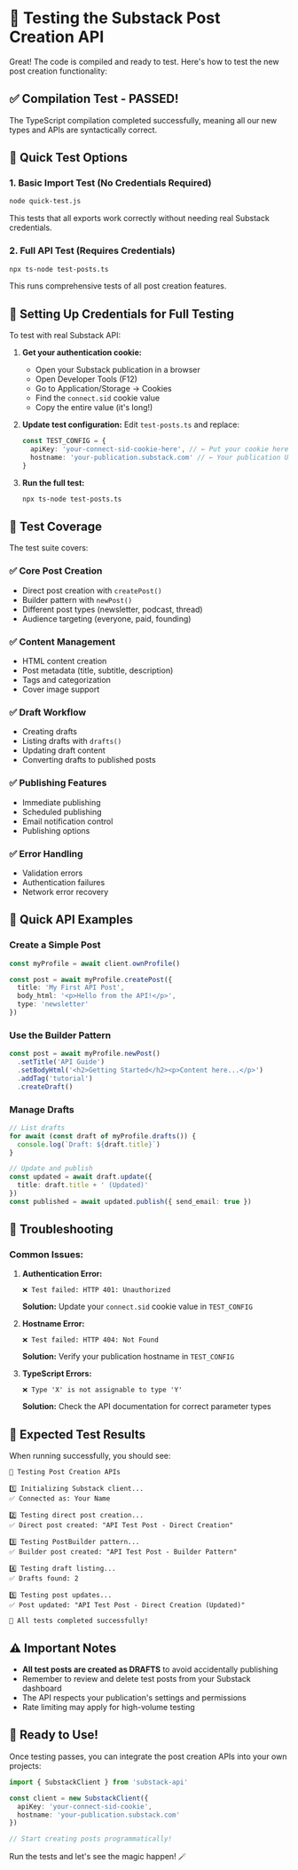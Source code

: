 # 🧪 Testing the Substack Post Creation API

Great! The code is compiled and ready to test. Here's how to test the new post creation functionality:

## ✅ Compilation Test - PASSED!

The TypeScript compilation completed successfully, meaning all our new types and APIs are syntactically correct.

## 🚀 Quick Test Options

### 1. Basic Import Test (No Credentials Required)
```bash
node quick-test.js
```
This tests that all exports work correctly without needing real Substack credentials.

### 2. Full API Test (Requires Credentials)
```bash
npx ts-node test-posts.ts
```
This runs comprehensive tests of all post creation features.

## 🔑 Setting Up Credentials for Full Testing

To test with real Substack API:

1. **Get your authentication cookie:**
   - Open your Substack publication in a browser
   - Open Developer Tools (F12)
   - Go to Application/Storage → Cookies
   - Find the `connect.sid` cookie value
   - Copy the entire value (it's long!)

2. **Update test configuration:**
   Edit `test-posts.ts` and replace:
   ```typescript
   const TEST_CONFIG = {
     apiKey: 'your-connect-sid-cookie-here', // ← Put your cookie here
     hostname: 'your-publication.substack.com' // ← Your publication URL
   }
   ```

3. **Run the full test:**
   ```bash
   npx ts-node test-posts.ts
   ```

## 🧪 Test Coverage

The test suite covers:

### ✅ **Core Post Creation**
- Direct post creation with `createPost()`
- Builder pattern with `newPost()`
- Different post types (newsletter, podcast, thread)
- Audience targeting (everyone, paid, founding)

### ✅ **Content Management**
- HTML content creation
- Post metadata (title, subtitle, description)
- Tags and categorization
- Cover image support

### ✅ **Draft Workflow**
- Creating drafts
- Listing drafts with `drafts()`
- Updating draft content
- Converting drafts to published posts

### ✅ **Publishing Features**
- Immediate publishing
- Scheduled publishing
- Email notification control
- Publishing options

### ✅ **Error Handling**
- Validation errors
- Authentication failures
- Network error recovery

## 🎯 Quick API Examples

### Create a Simple Post
```typescript
const myProfile = await client.ownProfile()

const post = await myProfile.createPost({
  title: 'My First API Post',
  body_html: '<p>Hello from the API!</p>',
  type: 'newsletter'
})
```

### Use the Builder Pattern
```typescript
const post = await myProfile.newPost()
  .setTitle('API Guide')
  .setBodyHtml('<h2>Getting Started</h2><p>Content here...</p>')
  .addTag('tutorial')
  .createDraft()
```

### Manage Drafts
```typescript
// List drafts
for await (const draft of myProfile.drafts()) {
  console.log(`Draft: ${draft.title}`)
}

// Update and publish
const updated = await draft.update({ 
  title: draft.title + ' (Updated)' 
})
const published = await updated.publish({ send_email: true })
```

## 🔧 Troubleshooting

### Common Issues:

1. **Authentication Error:**
   ```
   ❌ Test failed: HTTP 401: Unauthorized
   ```
   **Solution:** Update your `connect.sid` cookie value in `TEST_CONFIG`

2. **Hostname Error:**
   ```
   ❌ Test failed: HTTP 404: Not Found
   ```
   **Solution:** Verify your publication hostname in `TEST_CONFIG`

3. **TypeScript Errors:**
   ```
   ❌ Type 'X' is not assignable to type 'Y'
   ```
   **Solution:** Check the API documentation for correct parameter types

## 🎊 Expected Test Results

When running successfully, you should see:
```
🚀 Testing Post Creation APIs

1️⃣ Initializing Substack client...
✅ Connected as: Your Name

2️⃣ Testing direct post creation...
✅ Direct post created: "API Test Post - Direct Creation"

3️⃣ Testing PostBuilder pattern...
✅ Builder post created: "API Test Post - Builder Pattern"

4️⃣ Testing draft listing...
✅ Drafts found: 2

5️⃣ Testing post updates...
✅ Post updated: "API Test Post - Direct Creation (Updated)"

🎉 All tests completed successfully!
```

## ⚠️ Important Notes

- **All test posts are created as DRAFTS** to avoid accidentally publishing
- Remember to review and delete test posts from your Substack dashboard
- The API respects your publication's settings and permissions
- Rate limiting may apply for high-volume testing

## 🚀 Ready to Use!

Once testing passes, you can integrate the post creation APIs into your own projects:

```typescript
import { SubstackClient } from 'substack-api'

const client = new SubstackClient({
  apiKey: 'your-connect-sid-cookie',
  hostname: 'your-publication.substack.com'
})

// Start creating posts programmatically!
```

Run the tests and let's see the magic happen! 🪄
